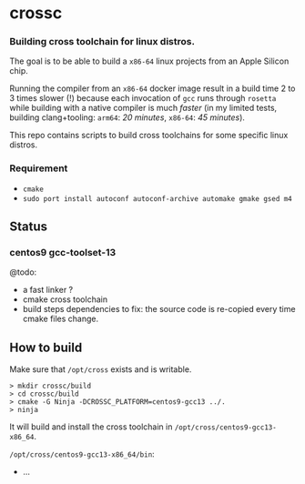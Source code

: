 
# crossc

### Building cross toolchain for linux distros.

The goal is to be able to build a `x86-64` linux projects from an Apple Silicon
chip.

Running the compiler from an `x86-64` docker image result in a build time 2 to 3
times slower (!) because each invocation of `gcc` runs through `rosetta` while
building with a native compiler is much *faster* (in my limited tests, building
clang+tooling: `arm64`: *20 minutes*, `x86-64`: *45 minutes*).

This repo contains scripts to build cross toolchains for some specific linux
distros.

### Requirement

- `cmake`
- `sudo port install autoconf autoconf-archive automake gmake gsed m4`

## Status

### centos9 gcc-toolset-13


@todo:
- a fast linker ?
- cmake cross toolchain
- build steps dependencies to fix: the source code is re-copied every time cmake files change.

## How to build

Make sure that `/opt/cross` exists and is writable.

```
> mkdir crossc/build
> cd crossc/build
> cmake -G Ninja -DCROSSC_PLATFORM=centos9-gcc13 ../.
> ninja
```

It will build and install the cross toolchain in `/opt/cross/centos9-gcc13-x86_64`.

`/opt/cross/centos9-gcc13-x86_64/bin`:
- ...


